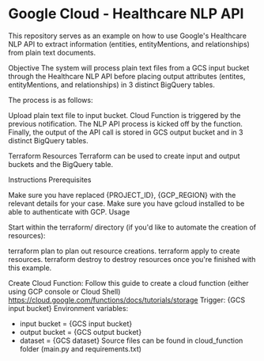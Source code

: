 # Google Cloud - Healthcare NLP API
This repository serves as an example on how to use Google's Healthcare NLP API to extract information (entities, entityMentions, and relationships) from plain text documents. 

Objective
The system will process plain text files from a GCS input bucket through the Healthcare NLP API before placing output attributes (entites, entityMentions, and relationships) in 3 distinct BigQuery tables. 

The process is as follows:

Upload plain text file to input bucket.
Cloud Function is triggered by the previous notification.
The NLP API process is kicked off by the function.
Finally, the output of the API call is stored in GCS output bucket and in 3 distinct BigQuery tables. 

Terraform Resources
Terraform can be used to create input and output buckets and the BigQuery table.

Instructions
Prerequisites

Make sure you have replaced {PROJECT_ID}, {GCP_REGION} with the relevant details for your case.
Make sure you have gcloud installed to be able to authenticate with GCP.
Usage

Start within the terraform/ directory (if you'd like to automate the creation of resources):

terraform plan to plan out resource creations.
terraform apply to create resources.
terraform destroy to destroy resources once you're finished with this example.


Create Cloud Function:
Follow this guide to create a cloud function (either using GCP console or Cloud Shell)
https://cloud.google.com/functions/docs/tutorials/storage
Trigger: {GCS input bucket}
Environment variables: 
* input bucket = {GCS input bucket}
* output bucket = {GCS output bucket}
* dataset = {GCS dataset}
Source files can be found in cloud_function folder (main.py and requirements.txt)
